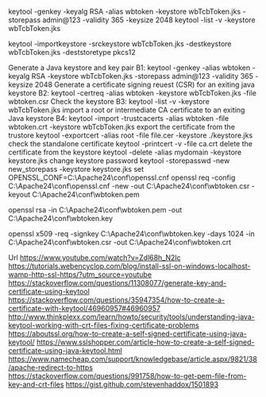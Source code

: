 keytool -genkey -keyalg RSA -alias wbtoken -keystore wbTcbToken.jks -storepass admin@123 -validity 365 -keysize 2048
keytool -list -v -keystore wbTcbToken.jks

keytool -importkeystore -srckeystore wbTcbToken.jks -destkeystore wbTcbToken.jks -deststoretype pkcs12


Generate a Java keystore and key pair
B1: keytool -genkey  -alias wbtoken -keyalg RSA -keystore wbTcbToken.jks -storepass admin@123 -validity 365 -keysize 2048
Generate a certificate signing reuest (CSR) for an exiting java keystore
B2: keytool -certreq -alias wbtoken -keystore wbTcbToken.jks -file wbtoken.csr
Check the keystore
B3: keytool -list -v -keystore wbTcbToken.jks
import a root or intermediate CA certificate to an exiting Java keystore
B4: keytool -import -trustcacerts -alias wbtoken -file wbtoken.crt -keystore wbTcbToken.jks
export the certificate from the trustore
keytool -exportcert -alias root -file file.cer -keystore ./keystore.jks
check the standalone certificate
keytool -printcert -v -file ca.crt
delete the certificate from the keystore
keytool -delete -alias mydomain -keystore keystore.jks
change keystore password
keytool -storepasswd -new new_storepass -keystore keystore.jks
set OPENSSL_CONF=C:\Apache24\conf\openssl.cnf
openssl req -config C:\Apache24\conf\openssl.cnf -new -out C:\Apache24\conf\wbtoken.csr -keyout C:\Apache24\conf\wbtoken.pem

openssl rsa -in C:\Apache24\conf\wbtoken.pem -out C:\Apache24\conf\wbtoken.key

openssl x509 -req -signkey C:\Apache24\conf\wbtoken.key -days 1024 -in C:\Apache24\conf\wbtoken.csr -out C:\Apache24\conf\wbtoken.crt

Url
https://www.youtube.com/watch?v=Zdl68h_N2lc
https://tutorials.webencyclop.com/blog/install-ssl-on-windows-localhost-wamp-http-ssl-https/?utm_source=youtube
https://stackoverflow.com/questions/11308077/generate-key-and-certificate-using-keytool
https://stackoverflow.com/questions/35947354/how-to-create-a-certificate-with-keytool/46960957#46960957
http://www.thinkplexx.com/learn/howto/security/tools/understanding-java-keytool-working-with-crt-files-fixing-certificate-problems
https://aboutssl.org/how-to-create-a-self-signed-certificate-using-java-keytool/
https://www.sslshopper.com/article-how-to-create-a-self-signed-certificate-using-java-keytool.html
https://www.namecheap.com/support/knowledgebase/article.aspx/9821/38/apache-redirect-to-https
https://stackoverflow.com/questions/991758/how-to-get-pem-file-from-key-and-crt-files
https://gist.github.com/stevenhaddox/1501893
